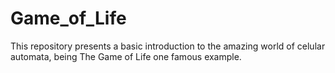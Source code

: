 # Game_of_Life
This repository presents a basic introduction to the amazing world of celular automata, being The Game of Life one famous example. 
